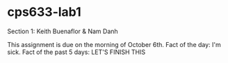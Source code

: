 # cps633-lab1
Section 1: Keith Buenaflor & Nam Danh

This assignment is due on the morning of October 6th.
Fact of the day: I'm sick.
Fact of the past 5 days: LET'S FINISH THIS

